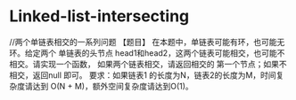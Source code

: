 # Linked-list-intersecting
//两个单链表相交的一系列问题 
【题目】 在本题中，单链表可能有环，也可能无环。给定两个 单链表的头节点 head1和head2，这两个链表可能相交，也可能不相交。请实现一个函数， 如果两个链表相交，请返回相交的 
第一个节点；如果不相交，返回null 即可。 要求：如果链表1 的长度为N，链表2的长度为M，时间复杂度请达到 O(N + M)，额外空间复杂度请达到O(1)。
